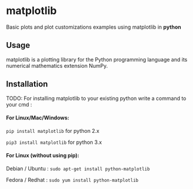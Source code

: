 # matplotlib
Basic plots and plot customizations examples using matplotlib in **python**
## Usage
matplotlib is a plotting library for the Python programming language and its numerical mathematics extension NumPy.
## Installation
TODO: For installing matplotlib to your existing python write a command to your cmd :
#### For Linux/Mac/Windows:
`pip install matplotlib`      for python 2.x

`pip3 install matplotlib`     for python 3.x
#### For Linux (without using pip):
Debian / Ubuntu : `sudo apt-get install python-matplotlib`

Fedora / Redhat :  `sudo yum install python-matplotlib`

